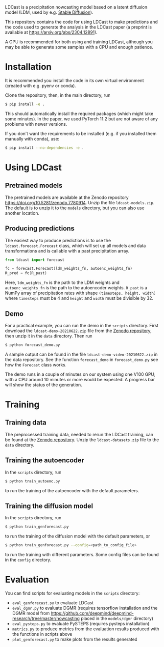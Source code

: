 LDCast is a precipitation nowcasting model based on a latent diffusion model (LDM, used by e.g. [Stable Diffusion](https://github.com/CompVis/stable-diffusion)).

This repository contains the code for using LDCast to make predictions and the code used to generate the analysis in the LDCast paper (a preprint is available at https://arxiv.org/abs/2304.12891).

A GPU is recommended for both using and training LDCast, although you may be able to generate some samples with a CPU and enough patience.

# Installation

It is recommended you install the code in its own virtual environment (created with e.g. pyenv or conda).

Clone the repository, then, in the main directory, run
```bash
$ pip install -e .
```
This should automatically install the required packages (which might take some minutes). In the paper, we used PyTorch 11.2 but are not aware of any problems with newer versions.

If you don't want the requirements to be installed (e.g. if you installed them manually with conda), use:
```bash
$ pip install --no-dependencies -e .
```

# Using LDCast

## Pretrained models

The pretrained models are available at the Zenodo repository https://doi.org/10.5281/zenodo.7780914. Unzip the file `ldcast-models.zip`. The default is to unzip it to the `models` directory, but you can also use another location.

## Producing predictions

The easiest way to produce predictions is to use the `ldcast.forecast.Forecast` class, which will set up all models and data transformations and is callable with a past precipitation array.
```python
from ldcast import forecast

fc = forecast.Forecast(ldm_weights_fn, autoenc_weights_fn)
R_pred = fc(R_past)
```
Here, `ldm_weights_fn` is the path to the LDM weights and `autoenc_weights_fn` is the path to the autoencoder weights. `R_past` is a NumPy array of precipitation rates with shape `(timesteps, height, width)` where `timesteps` must be 4 and `height` and `width` must be divisible by 32.

## Demo

For a practical example, you can run the demo in the `scripts` directory. First download the `ldcast-demo-20210622.zip` file from the [Zenodo repository](https://doi.org/10.5281/zenodo.7780914), then unzip it in the `data` directory. Then run
```bash
$ python forecast_demo.py
```
A sample output can be found in the file `ldcast-demo-video-20210622.zip` in the data repository. See the function `forecast_demo` in `forecast_demo.py` see how the `Forecast` class works.

The demo runs in a couple of minutes on our system using one V100 GPU; with a CPU around 10 minutes or more would be expected. A progress bar will show the status of the generation.

# Training 

## Training data

The preprocessed training data, needed to rerun the LDCast training, can be found at the [Zenodo repository](https://doi.org/10.5281/zenodo.7780914). Unzip the `ldcast-datasets.zip` file to the `data` directory.

## Training the autoencoder

In the `scripts` directory, run
```bash
$ python train_autoenc.py
```
to run the training of the autoencoder with the default parameters.

## Training the diffusion model

In the `scripts` directory, run
```bash
$ python train_genforecast.py
```
to run the training of the diffusion model with the default parameters, or
```bash
$ python train_genforecast.py --config=<path_to_config_file>
```
to run the training with different parameters. Some config files can be found in the `config` directory.

# Evaluation

You can find scripts for evaluating models in the `scripts` directory:
* `eval_genforecast.py` to evaluate LDCast
* `eval_dgmr.py` to evaluate DGMR (requires tensorflow installation and the DGMR model from https://github.com/deepmind/deepmind-research/tree/master/nowcasting placed in the `models/dgmr` directory)
* `eval_pysteps.py` to evaluate PySTEPS (requires pysteps installation)
* `metrics.py` to produce metrics from the evaluation results produced with the functions in scripts above
* `plot_genforecast.py` to make plots from the results generated

